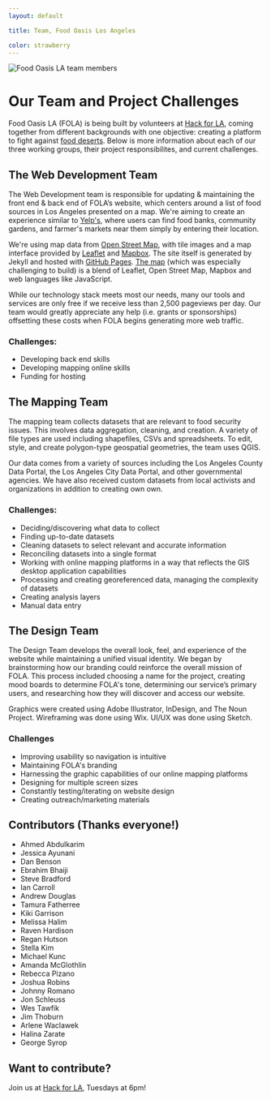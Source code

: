 ```yaml
---
layout: default

title: Team, Food Oasis Los Angeles

color: strawberry
---
```

![Food Oasis LA team members](/assets/images/pages/team.jpg)

# Our Team and Project Challenges

Food Oasis LA (FOLA) is being built by volunteers at [Hack for LA](http://www.hackforla.org/), coming together from different backgrounds with one objective: creating a platform to fight against [food deserts](https://en.wikipedia.org/wiki/Food_desert). Below is more information about each of our three working groups, their project responsibilites, and current challenges.

## The Web Development Team

The Web Development team is responsible for updating & maintaining the front end & back end of FOLA’s website, which centers around a list of food sources in Los Angeles presented on a map. We're aiming to create an experience similar to [Yelp's](https://www.yelp.com), where users can find food banks, community gardens, and farmer's markets near them simply by entering their location.
 
We're using map data from [Open Street Map](https://openstreetmap.org), with tile images and a map interface provided by [Leaflet](http://leafletjs.com) and [Mapbox](https://www.mapbox.com). The site itself is generated by Jekyll and hosted with [GitHub Pages](https://pages.github.com). [The map](/map) (which was especially challenging to build) is a blend of Leaflet, Open Street Map, Mapbox and web languages like JavaScript.

While our technology stack meets most our needs, many our tools and services are only free if we receive less than 2,500 pageviews per day. Our team would greatly appreciate any help (i.e. grants or sponsorships) offsetting these costs when FOLA begins generating more web traffic.
 
### Challenges:

* Developing back end skills
* Developing mapping online skills
* Funding for hosting


## The Mapping Team

The mapping team collects datasets that are relevant to food security issues. This involves data aggregation, cleaning, and creation. A variety of file types are used including shapefiles, CSVs and spreadsheets. To edit, style, and create polygon-type geospatial geometries, the team uses QGIS. 

Our data comes from a variety of sources including the Los Angeles County Data Portal, the Los Angeles City Data Portal, and other governmental agencies. We have also received custom datasets from local activists and organizations in addition to creating own own.

### Challenges: 

* Deciding/discovering what data to collect
* Finding up-to-date datasets
* Cleaning datasets to select relevant and accurate information
* Reconciling datasets into a single format
* Working with online mapping platforms in a way that reflects the GIS desktop application capabilities
* Processing and creating georeferenced data, managing the complexity of datasets
* Creating analysis layers
* Manual data entry


## The Design Team

The Design Team develops the overall look, feel, and experience of the website while maintaining a unified visual identity. We began by brainstorming how our branding could reinforce the overall mission of FOLA. This process included choosing a name for the project, creating mood boards to determine FOLA's tone, determining our service’s primary users, and researching how they will discover and access our website.

Graphics were created using Adobe Illustrator, InDesign, and The Noun Project. Wireframing was done using Wix. UI/UX was done using Sketch.

### Challenges

* Improving usability so navigation is intuitive
* Maintaining FOLA's branding
* Harnessing the graphic capabilities of our online mapping platforms
* Designing for multiple screen sizes
* Constantly testing/iterating on website design
* Creating outreach/marketing materials


## Contributors (Thanks everyone!)

* Ahmed Abdulkarim
* Jessica Ayunani
* Dan Benson
* Ebrahim Bhaiji
* Steve Bradford
* Ian Carroll
* Andrew Douglas
* Tamura Fatherree
* Kiki Garrison
* Melissa Halim
* Raven Hardison
* Regan Hutson
* Stella Kim
* Michael Kunc
* Amanda McGlothlin
* Rebecca Pizano
* Joshua Robins
* Johnny Romano
* Jon Schleuss
* Wes Tawfik
* Jim Thoburn
* Arlene Waclawek
* Halina Zarate
* George Syrop

## Want to contribute?
Join us at [Hack for LA](http://www.hackforla.org/), Tuesdays at 6pm!

